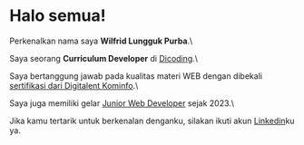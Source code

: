 # Halo semua! 

Perkenalkan nama saya **Wilfrid Lungguk Purba**.\

Saya seorang **Curriculum Developer** di [Dicoding](https://www.dicoding.com/).\

Saya bertanggung jawab pada kualitas materi WEB dengan dibekali [sertifikasi dari Digitalent Kominfo](https://drive.google.com/file/d/1ac5tOKEvILSZOrGuW20Eu8h4yyHM1HrI/view?pli=1).\

Saya juga memiliki gelar [Junior Web Developer](https://drive.google.com/file/d/1ac5tOKEvILSZOrGuW20Eu8h4yyHM1HrI/view?pli=1) sejak 2023.\

Jika kamu tertarik untuk berkenalan denganku, silakan ikuti akun [Linkedin](https://www.linkedin.com/in/wilfrid-purba-a6794b254/)ku ya.

